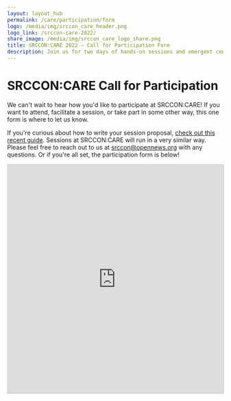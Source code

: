 ```yaml
---
layout: layout_hub
permalink: /care/participation/form
logo: /media/img/srccon_care_header.png
logo_link: /srccon-care-2022/
share_image: /media/img/srccon_care_logo_share.png
title: SRCCON:CARE 2022 — Call for Participation Form
description: Join us for two days of hands-on sessions and emergent conversations to reflect on caring as a practice in journalism.
---
```


# SRCCON:CARE Call for Participation

We can't wait to hear how you'd like to participate at SRCCON:CARE! If you want to attend, facilitate a session, or take part in some other way, this one form is where to let us know. 

If you're curious about how to write your session proposal, [check out this recent guide](https://2022.srccon.org/sessions/proposal-guide/). Sessions at SRCCON:CARE will run in a very similar way. Please feel free to reach out to us at [srccon@opennews.org](mailto:srccon@opennews.org) with any questions. Or if you're all set, the participation form is below!

<iframe class="airtable-embed" src="https://airtable.com/embed/shr20CQ2dCQLZaHdi?backgroundColor=green" frameborder="0" onmousewheel="" width="100%" height="533" style="background: transparent; border: 1px solid #ccc;"></iframe>
